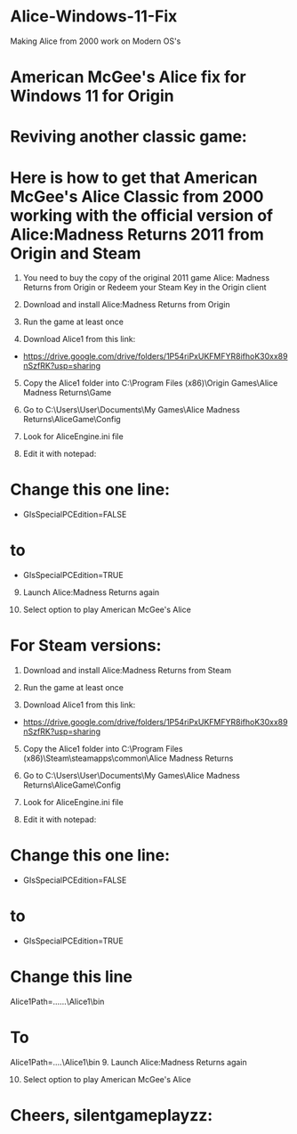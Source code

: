 # Alice-Windows-11-Fix
Making Alice from 2000 work on Modern OS's
# American McGee's Alice fix for Windows 11 for Origin  
# Reviving another classic game: 
# Here is how to get that American McGee's Alice Classic from 2000 working with the official version of Alice:Madness Returns 2011 from Origin and Steam

1. You need to buy the copy of the original 2011 game Alice: Madness Returns from Origin or Redeem your Steam Key in the Origin client

2. Download and install Alice:Madness Returns from Origin

3. Run the game at least once

4. Download Alice1 from this link: 
* https://drive.google.com/drive/folders/1P54riPxUKFMFYR8ifhoK30xx89nSzfRK?usp=sharing

5. Copy the Alice1 folder into C:\Program Files (x86)\Origin Games\Alice Madness Returns\Game

6. Go to C:\Users\User\Documents\My Games\Alice Madness Returns\AliceGame\Config

7. Look for AliceEngine.ini file

8. Edit it with notepad:

# Change this one line: 
* GIsSpecialPCEdition=FALSE 
# to
* GIsSpecialPCEdition=TRUE

9. Launch Alice:Madness Returns again

10. Select option to play American McGee's Alice

# For Steam versions:
1. Download and install Alice:Madness Returns from Steam

3. Run the game at least once

4. Download Alice1 from this link: 
* https://drive.google.com/drive/folders/1P54riPxUKFMFYR8ifhoK30xx89nSzfRK?usp=sharing

5. Copy the Alice1 folder into C:\Program Files (x86)\Steam\steamapps\common\Alice Madness Returns

6. Go to C:\Users\User\Documents\My Games\Alice Madness Returns\AliceGame\Config

7. Look for AliceEngine.ini file

8. Edit it with notepad: 
# Change this one line: 
* GIsSpecialPCEdition=FALSE 
# to
* GIsSpecialPCEdition=TRUE
# Change this line
Alice1Path=..\..\..\Alice1\bin
# To
Alice1Path=..\..\Alice1\bin
9. Launch Alice:Madness Returns again

10. Select option to play American McGee's Alice

# Cheers, silentgameplayzz:

